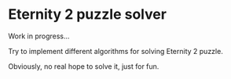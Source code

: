 # Eternity 2 puzzle solver

Work in progress...

Try to implement different algorithms for solving Eternity 2 puzzle.

Obviously, no real hope to solve it, just for fun.